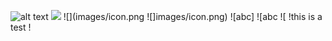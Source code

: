 ![alt text](images/icon.png)
![](images/icon.png)
![](images/icon.png
![]images/icon.png)
![abc]
![abc
![
!this is a test
!